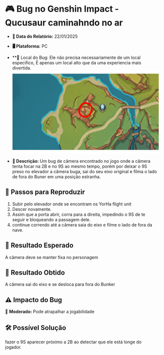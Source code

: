 # 🎮 Bug no Genshin Impact - Qucusaur caminahndo no ar

- **📅 Data do Relatório:** 22/01/2025
- **🖥️ Plataforma:** PC
- **📍 Local do Bug: Ele não precisa necessariamente de um local especifico, É apenas um local alto que da uma experiencia mais divertida.
![Local que foi feito](https://github.com/Pedr0-Raposo/Portfolio_Beta_Tester/blob/main/Bugs%20Relatados/imagens/%5BGI%5D-Qucusaur.png)

- **📝 Descrição:** Um bug de câmera encontrado no jogo onde a câmera tenta focar na 2B e no 9S ao mesmo tempo, porém por deixar o 9S preso no elevador a câmera buga, sai do seu eixo original e filma o lado de fora do Buner em uma posição estranha.   

## 🔄 Passos para Reproduzir
1. Subir pelo elevador onde se encontram os YorHa flight unit
2. Descer novamente.
3. Assim que a porta abrir, corra para a direita, impedindo o 9S de te seguir e bloqueando a passagem dele.
4. continue correndo até a câmera saia do eixo e filme o lado de fora da nave.
   
## 🎯 Resultado Esperado
A câmera deve se manter fixa no personagem   

## 🚨 Resultado Obtido
A câmera sai do eixo e se desloca para fora do Bunker   

## ⚠ Impacto do Bug
🔸 **Moderado:** Pode atrapalhar a jogabilidade

## 🛠 Possível Solução
fazer o 9S aparecer próximo a 2B ao detectar que ele está longe do jogador. 


